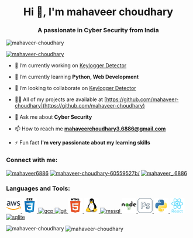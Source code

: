 <h1 align="center">Hi 👋, I'm mahaveer choudhary</h1>
<h3 align="center">A passionate in Cyber Security from India</h3>

<p align="left"> <img src="https://komarev.com/ghpvc/?username=mahaveer-choudhary&label=Profile%20views&color=0e75b6&style=flat" alt="mahaveer-choudhary" /> </p>

<p align="left"> <a href="https://github.com/ryo-ma/github-profile-trophy"><img src="https://github-profile-trophy.vercel.app/?username=mahaveer-choudhary" alt="mahaveer-choudhary" /></a> </p>

- 🔭 I’m currently working on [Keylogger Detector](https://github.com/mahaveer-choudhary/keylogger-detector)

- 🌱 I’m currently learning **Python, Web Development**

- 👯 I’m looking to collaborate on [Keylogger Detector](https://github.com/mahaveer-choudhary/keylogger-detector)

- 👨‍💻 All of my projects are available at [https://github.com/mahaveer-choudhary](https://github.com/mahaveer-choudhary)

- 💬 Ask me about **Cyber Security**

- 📫 How to reach me **mahaveerchoudhary3.6886@gmail.com**

- ⚡ Fun fact **I'm very passionate about my learning skills**

<h3 align="left">Connect with me:</h3>
<p align="left">
<a href="https://twitter.com/mahaveer6886" target="blank"><img align="center" src="https://raw.githubusercontent.com/rahuldkjain/github-profile-readme-generator/master/src/images/icons/Social/twitter.svg" alt="mahaveer6886" height="30" width="40" /></a>
<a href="https://linkedin.com/in/mahaveer-choudhary-60559527b/" target="blank"><img align="center" src="https://raw.githubusercontent.com/rahuldkjain/github-profile-readme-generator/master/src/images/icons/Social/linked-in-alt.svg" alt="mahaveer-choudhary-60559527b/" height="30" width="40" /></a>
<a href="https://instagram.com/mahaveer_.6886" target="blank"><img align="center" src="https://raw.githubusercontent.com/rahuldkjain/github-profile-readme-generator/master/src/images/icons/Social/instagram.svg" alt="mahaveer_.6886" height="30" width="40" /></a>
</p>

<h3 align="left">Languages and Tools:</h3>
<p align="left"> <a href="https://aws.amazon.com" target="_blank" rel="noreferrer"> <img src="https://raw.githubusercontent.com/devicons/devicon/master/icons/amazonwebservices/amazonwebservices-original-wordmark.svg" alt="aws" width="40" height="40"/> </a> <a href="https://www.w3schools.com/css/" target="_blank" rel="noreferrer"> <img src="https://raw.githubusercontent.com/devicons/devicon/master/icons/css3/css3-original-wordmark.svg" alt="css3" width="40" height="40"/> </a> <a href="https://cloud.google.com" target="_blank" rel="noreferrer"> <img src="https://www.vectorlogo.zone/logos/google_cloud/google_cloud-icon.svg" alt="gcp" width="40" height="40"/> </a> <a href="https://git-scm.com/" target="_blank" rel="noreferrer"> <img src="https://www.vectorlogo.zone/logos/git-scm/git-scm-icon.svg" alt="git" width="40" height="40"/> </a> <a href="https://www.w3.org/html/" target="_blank" rel="noreferrer"> <img src="https://raw.githubusercontent.com/devicons/devicon/master/icons/html5/html5-original-wordmark.svg" alt="html5" width="40" height="40"/> </a> <a href="https://www.linux.org/" target="_blank" rel="noreferrer"> <img src="https://raw.githubusercontent.com/devicons/devicon/master/icons/linux/linux-original.svg" alt="linux" width="40" height="40"/> </a> <a href="https://www.microsoft.com/en-us/sql-server" target="_blank" rel="noreferrer"> <img src="https://www.svgrepo.com/show/303229/microsoft-sql-server-logo.svg" alt="mssql" width="40" height="40"/> </a> <a href="https://nodejs.org" target="_blank" rel="noreferrer"> <img src="https://raw.githubusercontent.com/devicons/devicon/master/icons/nodejs/nodejs-original-wordmark.svg" alt="nodejs" width="40" height="40"/> </a> <a href="https://www.photoshop.com/en" target="_blank" rel="noreferrer"> <img src="https://raw.githubusercontent.com/devicons/devicon/master/icons/photoshop/photoshop-line.svg" alt="photoshop" width="40" height="40"/> </a> <a href="https://www.python.org" target="_blank" rel="noreferrer"> <img src="https://raw.githubusercontent.com/devicons/devicon/master/icons/python/python-original.svg" alt="python" width="40" height="40"/> </a> <a href="https://reactjs.org/" target="_blank" rel="noreferrer"> <img src="https://raw.githubusercontent.com/devicons/devicon/master/icons/react/react-original-wordmark.svg" alt="react" width="40" height="40"/> </a> <a href="https://www.sqlite.org/" target="_blank" rel="noreferrer"> <img src="https://www.vectorlogo.zone/logos/sqlite/sqlite-icon.svg" alt="sqlite" width="40" height="40"/> </a> </p>

<p><img align="left" src="https://github-readme-stats.vercel.app/api/top-langs?username=mahaveer-choudhary&show_icons=true&locale=en&layout=compact" alt="mahaveer-choudhary" /></p>

<p>&nbsp;<img align="center" src="https://github-readme-stats.vercel.app/api?username=mahaveer-choudhary&show_icons=true&locale=en" alt="mahaveer-choudhary" /></p>
